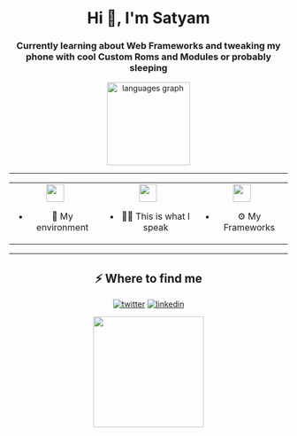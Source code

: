 <h1 align="center">Hi 👋, I'm Satyam</h1>
<h3 align="center">Currently learning about Web Frameworks and tweaking my phone with cool Custom Roms and Modules or probably sleeping</h3>

<div align="center">
  <!-- <img src="https://github-readme-streak-stats.herokuapp.com/?user=satyamrathirar&theme=tokyonight_duo&hide_border=true&date_format=M%20j%5B%2C%20Y%5D" height="140"/> -->
  
  <!--<img src="https://github-readme-stats.vercel.app/api/top-langs?username=satyamrathirar&locale=en&hide_title=false&layout=compact&card_width=320&langs_count=5&theme=dracula&hide_border=false&order=2" height="150" alt="languages graph"  /> -->
</div>
<div align="center">
    <img src="https://github-readme-stats.vercel.app/api/top-langs?username=satyamrathirar&locale=en&hide_title=false&layout=compact&card_width=320&langs_count=5&theme=dracula&hide_border=false&order=2" height="150" alt="languages graph"  />
</div>


---

<div align="center">

<table>
  <tr>
    <td align="center">
      <img src="https://skillicons.dev/icons?i=bash,arch" height="32"/>
      <ul>
        <li>🐧 My environment</li>
      </ul>
    </td>
    <td align="center">
      <img src="https://skillicons.dev/icons?i=python,js,ts,cpp,c,html,dart" height="32"/>
      <ul>
        <li>🧑‍💻 This is what I speak</li>
      </ul>
    </td>
    <td align="center">
      <img src="https://skillicons.dev/icons?i=opencv,tensorflow,django,firebase" height="32"/>
      <ul>
        <li>⚙️ My Frameworks</li>
      </ul>
    </td>
  </tr>
</table>

</div>

---
<div align="center">
  <h2>⚡️ Where to find me</h2>
<p><a target="_blank" href="https://twitter.com/https://x.com/SatyamRathireso" style="display: inline-block;"><img src="https://img.shields.io/badge/twitter-x?style=for-the-badge&logo=x&logoColor=white&color=%230f1419" alt="twitter" /></a>
<a target="_blank" href="https://www.linkedin.com/in/https://www.linkedin.com/in/satyam-rathi/" style="display: inline-block;"><img src="https://img.shields.io/badge/linkedin-logo?style=for-the-badge&logo=linkedin&logoColor=white&color=%230a77b6" alt="linkedin" /></a></p>
</div>


<div align="center">
  <img height="200" src="https://media2.giphy.com/media/v1.Y2lkPTc5MGI3NjExeWlmNXhhaGRydXdteTRtamw3bjQ0OXhtYnd4ZTBncW1nY21wZ3E1eCZlcD12MV9pbnRlcm5hbF9naWZfYnlfaWQmY3Q9Zw/H4uE6w9G1uK4M/giphy.gif"  />
</div>

